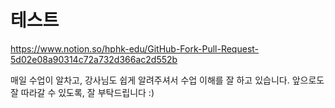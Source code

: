 # 테스트

https://www.notion.so/hphk-edu/GitHub-Fork-Pull-Request-5d02e08a90314c72a732d366ac2d552b

매일 수업이 알차고, 강사님도 쉽게 알려주셔서 수업 이해를 잘 하고 있습니다.
앞으로도 잘 따라갈 수 있도록, 잘 부탁드립니다 :)